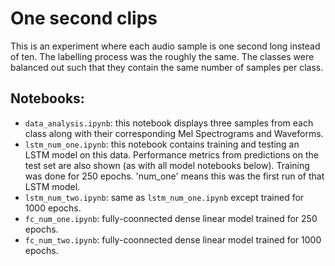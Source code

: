 # One second clips

This is an experiment where each audio sample is one second long instead of ten. The labelling process was the roughly the same. The classes were balanced out such that they contain the same number of samples per class. 

## Notebooks:

- `data_analysis.ipynb`: this notebook displays three samples from each class along with their corresponding Mel Spectrograms and Waveforms. 
- `lstm_num_one.ipynb`: this notebook contains training and testing an LSTM model on this data. Performance metrics from predictions on the test set are also shown (as with all model notebooks below). Training was done for 250 epochs. 'num_one' means this was the first run of that LSTM model. 
- `lstm_num_two.ipynb`: same as `lstm_num_one.ipynb` except trained for 1000 epochs. 
- `fc_num_one.ipynb`: fully-coonnected dense linear model trained for 250 epochs. 
- `fc_num_two.ipynb`: fully-coonnected dense linear model trained for 1000 epochs.
